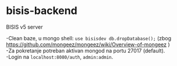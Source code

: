 # bisis-backend

BISIS v5 server

-Clean baze, u mongo shell: `use bisisdev db.dropDatabase();` (zbog https://github.com/mongeez/mongeez/wiki/Overview-of-mongeez ) \
-Za pokretanje potreban aktivan mongod na portu 27017 (default). \
-Login na `localhost:8080/auth`, `admin:admin`.

